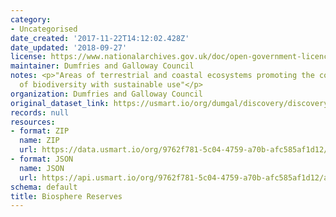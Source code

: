 ```yaml
---
category:
- Uncategorised
date_created: '2017-11-22T14:12:02.428Z'
date_updated: '2018-09-27'
license: https://www.nationalarchives.gov.uk/doc/open-government-licence/version/3/
maintainer: Dumfries and Galloway Council
notes: <p>"Areas of terrestrial and coastal ecosystems promoting the conservation
  of biodiversity with sustainable use"</p>
organization: Dumfries and Galloway Council
original_dataset_link: https://usmart.io/org/dumgal/discovery/discovery-view-detail/8ae382e0-1cea-447f-9dc3-b6d1503d08f9
records: null
resources:
- format: ZIP
  name: ZIP
  url: https://data.usmart.io/org/9762f781-5c04-4759-a70b-afc585af1d12/resource?resourceGUID=3accd5d4-8c39-4aad-b57a-e176df00e039
- format: JSON
  name: JSON
  url: https://api.usmart.io/org/9762f781-5c04-4759-a70b-afc585af1d12/a48c63c4-b077-45ca-8bcb-5a9ac2869a41/1/urql
schema: default
title: Biosphere Reserves
---
```

